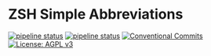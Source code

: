 # ZSH Simple Abbreviations
[![pipeline status](https://img.shields.io/badge/Version-0.1.0-blue)](https://gitlab.com/DeveloperC/zsh-simple-abbreviations/commits/main) [![pipeline status](https://gitlab.com/DeveloperC/zsh-simple-abbreviations/badges/main/pipeline.svg)](https://gitlab.com/DeveloperC/zsh-simple-abbreviations/commits/main) [![Conventional Commits](https://img.shields.io/badge/Conventional%20Commits-1.0.0-yellow.svg)](https://conventionalcommits.org) [![License: AGPL v3](https://img.shields.io/badge/License-AGPLv3-blue.svg)](https://www.gnu.org/licenses/agpl-3.0)
